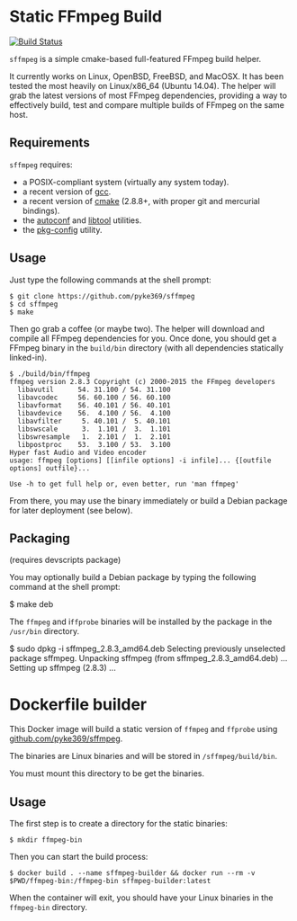 # Static FFmpeg Build

[![Build Status](https://travis-ci.org/pyke369/sffmpeg.svg?branch=master)](https://travis-ci.org/pyke369/sffmpeg)

`sffmpeg` is a simple cmake-based full-featured FFmpeg build helper.

It currently works on Linux, OpenBSD, FreeBSD, and MacOSX. It has been tested the most heavily on Linux/x86_64 (Ubuntu 14.04).
The helper will grab the latest versions of most FFmpeg dependencies, providing a way to effectively build, test and compare
multiple builds of FFmpeg on the same host.

## Requirements

`sffmpeg` requires:

- a POSIX-compliant system (virtually any system today).
- a recent version of [gcc](http://gcc.gnu.org/).
- a recent version of [cmake](http://www.cmake.org/) (2.8.8+, with proper git and mercurial bindings).
- the [autoconf](http://www.gnu.org/software/autoconf/) and [libtool](http://www.gnu.org/software/libtool/) utilities.
- the [pkg-config](http://www.freedesktop.org/wiki/Software/pkg-config) utility.

## Usage

Just type the following commands at the shell prompt:

    $ git clone https://github.com/pyke369/sffmpeg
    $ cd sffmpeg
    $ make

Then go grab a coffee (or maybe two). The helper will download and compile all FFmpeg dependencies for you.
Once done, you should get a FFmpeg binary in the `build/bin` directory (with all dependencies statically linked-in).


    $ ./build/bin/ffmpeg
    ffmpeg version 2.8.3 Copyright (c) 2000-2015 the FFmpeg developers
      libavutil      54. 31.100 / 54. 31.100
      libavcodec     56. 60.100 / 56. 60.100
      libavformat    56. 40.101 / 56. 40.101
      libavdevice    56.  4.100 / 56.  4.100
      libavfilter     5. 40.101 /  5. 40.101
      libswscale      3.  1.101 /  3.  1.101
      libswresample   1.  2.101 /  1.  2.101
      libpostproc    53.  3.100 / 53.  3.100
    Hyper fast Audio and Video encoder
    usage: ffmpeg [options] [[infile options] -i infile]... {[outfile options] outfile}...

    Use -h to get full help or, even better, run 'man ffmpeg'

From there, you may use the binary immediately or build a Debian package for later deployment (see below).

## Packaging
(requires devscripts package)

You may optionally build a Debian package by typing the following command at the shell prompt:

  $ make deb

The `ffmpeg` and i`ffprobe` binaries will be installed by the package in the `/usr/bin` directory.

  $ sudo dpkg -i sffmpeg_2.8.3_amd64.deb
  Selecting previously unselected package sffmpeg.
  Unpacking sffmpeg (from sffmpeg_2.8.3_amd64.deb) ...
  Setting up sffmpeg (2.8.3) ...


# Dockerfile builder

This Docker image will build a static version of `ffmpeg` and `ffprobe` using [github.com/pyke369/sffmpeg](https://github.com/pyke369/sffmpeg).

The binaries are Linux binaries and will be stored in `/sffmpeg/build/bin`.

You must mount this directory to be get the binaries.

## Usage

The first step is to create a directory for the static binaries:

  ```
  $ mkdir ffmpeg-bin
  ```

Then you can start the build process:

  ```
  $ docker build . --name sffmpeg-builder && docker run --rm -v $PWD/ffmpeg-bin:/ffmpeg-bin sffmpeg-builder:latest
  ```

When the container will exit, you should have your Linux binaries in the `ffmpeg-bin` directory.
